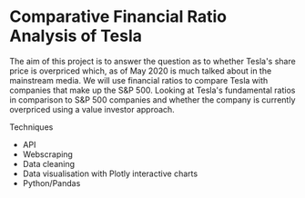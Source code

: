 # Comparative Financial Ratio Analysis of Tesla
The aim of this project is to answer the question as to whether Tesla's share price is overpriced which, as of May 2020 is much talked about in the mainstream media. We will use financial ratios to compare Tesla with companies that make up the S&P 500. Looking at Tesla's fundamental ratios in comparison to S&P 500 companies and whether the company is currently overpriced using a value investor approach.

Techniques
- API
- Webscraping
- Data cleaning 
- Data visualisation with Plotly interactive charts
- Python/Pandas
